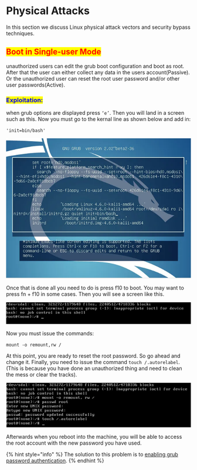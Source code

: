 # Physical Attacks

In this section we discuss Linux physical attack vectors and security bypass techniques.

## <mark style="color:red;">Boot in Single-user Mode</mark>

unauthorized users can edit the grub boot configuration and boot as root. After that the user can either collect any data in the users account(Passive). Or the unauthorized user can reset the root user password and/or other user passwords(Active).

### <mark style="color:blue;">Exploitation:</mark>

when grub options are displayed press `‘e’`. Then you will land in a screen such as this. Now you must go to the kernal line as shown below and add in:

```
'init=bin/bash'
```

![](<../../.gitbook/assets/image (272) (1).png>)

Once that is done all you need to do is press f10 to boot. You may want to press fn + f10 in some cases. Then you will see a screen like this.

![](<../../.gitbook/assets/image (287) (1) (1).png>)

Now you must issue the commands:

```
mount -o remount,rw /
```

At this point, you are ready to reset the root password. So go ahead and change it. Finally, you need to issue the command `touch /.autorelabel`.(This is because you have done an unauthorized thing and need to clean the mess or clear the tracks).

![](<../../.gitbook/assets/image (296) (1).png>)

Afterwards when you reboot into the machine, you will be able to access the root account with the new password you have used.

{% hint style="info" %}
The solution to this problem is to [enabling grub password authentication](../../hardening-and-monitoring/untitled/os-security/grub-hardening.md).
{% endhint %}
